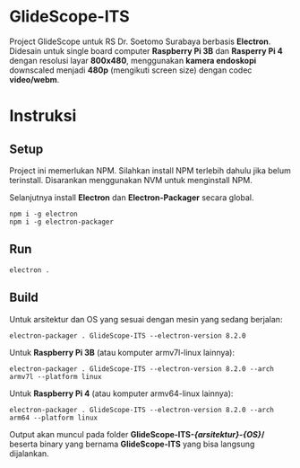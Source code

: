 
# GlideScope-ITS

Project GlideScope  untuk RS Dr. Soetomo Surabaya berbasis **Electron**. Didesain untuk single board computer **Raspberry Pi 3B** dan **Rasperry Pi 4** dengan resolusi layar **800x480**, menggunakan **kamera endoskopi** downscaled menjadi **480p** (mengikuti screen size) dengan codec **video/webm**.

# Instruksi
## Setup

Project ini memerlukan NPM. Silahkan install NPM terlebih dahulu jika belum terinstall. Disarankan menggunakan NVM untuk menginstall NPM.

Selanjutnya install **Electron** dan **Electron-Packager** secara global.

	npm i -g electron
	npm i -g electron-packager
	


## Run



    electron .

## Build

Untuk arsitektur dan OS yang sesuai dengan mesin yang sedang berjalan:

    electron-packager . GlideScope-ITS --electron-version 8.2.0

Untuk **Raspberry Pi 3B** (atau komputer armv7l-linux lainnya):

    electron-packager . GlideScope-ITS --electron-version 8.2.0 --arch armv7l --platform linux
Untuk **Raspberry Pi 4** (atau komputer armv64-linux lainnya):

    electron-packager . GlideScope-ITS --electron-version 8.2.0 --arch arm64 --platform linux
Output akan muncul pada folder **GlideScope-ITS-*{arsitektur}*-*{OS}*/** beserta binary yang bernama **GlideScope-ITS** yang bisa langsung dijalankan.
